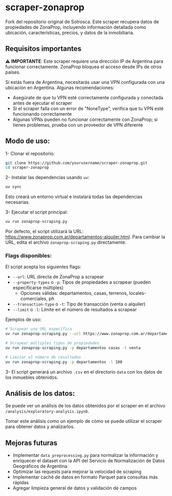 # scraper-zonaprop

Fork del repositorio original de Sotrosca. Este scraper recupera datos de propiedades de ZonaProp, incluyendo información detallada como ubicación, características, precios, y datos de la inmobiliaria.

## Requisitos importantes

⚠️ **IMPORTANTE**: Este scraper requiere una dirección IP de Argentina para funcionar correctamente. ZonaProp bloquea el acceso desde IPs de otros países.

Si estás fuera de Argentina, necesitarás usar una VPN configurada con una ubicación en Argentina. Algunas recomendaciones:
- Asegúrate de que tu VPN esté correctamente configurada y conectada antes de ejecutar el scraper
- Si el scraper falla con un error de "NoneType", verifica que tu VPN esté funcionando correctamente
- Algunas VPNs pueden no funcionar correctamente con ZonaProp; si tienes problemas, prueba con un proveedor de VPN diferente

## Modo de uso:

1- Clonar el repositorio:

```bash
git clone https://github.com/yourusername/scraper-zonaprop.git
cd scraper-zonaprop
```

2- Instalar las dependencias usando `uv`:

```bash
uv sync
```

Esto creará un entorno virtual e instalará todas las dependencias necesarias.

3- Ejecutar el script principal:

```bash
uv run zonaprop-scraping.py
```

Por defecto, el script utilizará la URL: https://www.zonaprop.com.ar/departamentos-alquiler.html. Para cambiar la URL, edita el archivo `zonaprop-scraping.py` directamente.

### Flags disponibles:

El script acepta los siguientes flags:

- `--url`: URL directa de ZonaProp a scrapear
- `--property-types` o `-p`: Tipos de propiedades a scrapear (pueden especificarse múltiples)
  - Opciones válidas: departamentos, casas, terrenos, locales-comerciales, ph
- `--transaction-type` o `-t`: Tipo de transacción (venta o alquiler)
- `--limit` o `-l`: Límite en el número de resultados a scrapear

Ejemplos de uso:

```bash
# Scrapear una URL específica
uv run zonaprop-scraping.py --url https://www.zonaprop.com.ar/departamentos-venta.html

# Scrapear múltiples tipos de propiedades
uv run zonaprop-scraping.py -p departamentos casas -t venta

# Limitar el número de resultados
uv run zonaprop-scraping.py -p departamentos -l 100
```

3- El script generará un archivo `.csv` en el directorio `data` con los datos de los inmuebles obtenidos.

## Análisis de los datos:

Se puede ver un análisis de los datos obtenidos por el scraper en el archivo `/analysis/exploratory-analysis.ipynb`.

Tomar este análisis como un ejemplo de cómo se puede utilizar el scraper para obtener datos y analizarlos.

## Mejoras futuras

- Implementar `data_preprocessing.py` para normalizar la información y enriquecer el dataset con la API del Servicio de Normalización de Datos Geográficos de Argentina
- Optimizar las requests para mejorar la velocidad de scraping
- Implementar caché de datos en formato Parquet para consultas más rápidas
- Agregar limpieza general de datos y validación de campos